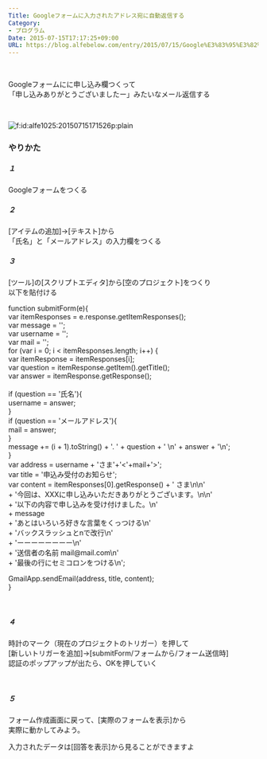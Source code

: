 ```yaml
---
Title: Googleフォームに入力されたアドレス宛に自動返信する
Category:
- プログラム
Date: 2015-07-15T17:17:25+09:00
URL: https://blog.alfebelow.com/entry/2015/07/15/Google%E3%83%95%E3%82%A9%E3%83%BC%E3%83%A0%E3%81%AB%E5%85%A5%E5%8A%9B%E3%81%95%E3%82%8C%E3%81%9F%E3%82%A2%E3%83%89%E3%83%AC%E3%82%B9%E5%AE%9B%E3%81%AB%E8%87%AA%E5%8B%95%E8%BF%94%E4%BF%A1%E3%81%99%E3%82%8B
---
```


<p> </p>
<p>Googleフォームにに申し込み欄つくって<br />「申し込みありがとうございましたー」みたいなメール返信する</p>
<p> </p>
<p><img class="hatena-fotolife" title="f:id:alfe1025:20150715171526p:plain" src="http://cdn-ak.f.st-hatena.com/images/fotolife/a/alfe1025/20150715/20150715171526.png" alt="f:id:alfe1025:20150715171526p:plain" /></p>

### やりかた

<h5>１</h5>
<p>Googleフォームをつくる</p>
<h5>２</h5>
<p>[アイテムの追加]→[テキスト]から<br />「氏名」と「メールアドレス」の入力欄をつくる</p>
<h5>３</h5>
<p>[ツール]の[スクリプトエディタ]から[空のプロジェクト]をつくり<br />以下を貼付ける</p>
<p>function submitForm(e){<br /> var itemResponses = e.response.getItemResponses();<br /> var message = '';<br /> var username = '';<br /> var mail = '';<br /> for (var i = 0; i &lt; itemResponses.length; i++) {<br /> var itemResponse = itemResponses[i];<br /> var question = itemResponse.getItem().getTitle();<br /> var answer = itemResponse.getResponse();<br /> <br /> if (question == '氏名'){<br /> username = answer;<br /> }<br /> if (question == 'メールアドレス'){<br /> mail = answer;<br /> }<br /> message += (i + 1).toString() + '. ' + question + ' \n' + answer + '\n';<br /> }<br /> var address = username + 'さま'+'&lt;'+mail+'&gt;';<br /> var title = '申込み受付のお知らせ';<br /> var content = itemResponses[0].getResponse() + ' さま\n\n'<br /> + '今回は、XXXに申し込みいただきありがとうございます。\n\n'<br /> + '以下の内容で申し込みを受け付けました。\n' <br /> + message<br /> + 'あとはいろいろ好きな言葉をくっつける\n'<br /> + 'バックスラッシュとnで改行\n'<br /> + 'ーーーーーーーー\n'<br /> + '送信者の名前 mail@mail.com\n'<br /> + '最後の行にセミコロンをつける\n';</p>
<p>GmailApp.sendEmail(address, title, content);<br />}</p>
<p> </p>
<h5>４</h5>
<p>時計のマーク（現在のプロジェクトのトリガー）を押して<br />[新しいトリガーを追加]→[submitForm/フォームから/フォーム送信時]<br />認証のポップアップが出たら、OKを押していく</p>
<p> </p>
<h5>５</h5>
<p>フォーム作成画面に戻って、[実際のフォームを表示]から<br />実際に動かしてみよう。</p>
<p>入力されたデータは[回答を表示]から見ることができますよ</p>
<p> </p>
